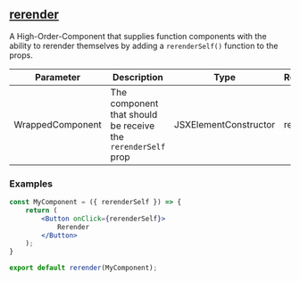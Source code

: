 ## [rerender](src/components/rerender/rerender.tsx)
A High-Order-Component that supplies function components with the ability to rerender themselves by adding a `rerenderSelf()` function to the props.

| Parameter | Description | Type | Required/Default |
|------|-------------|------|------------------|
| WrappedComponent | The component that should be receive the `rerenderSelf` prop | JSXElementConstructor | required |

### Examples
```jsx
const MyComponent = ({ rerenderSelf }) => {
    return (
        <Button onClick={rerenderSelf}>
            Rerender
        </Button>
    );
}

export default rerender(MyComponent);
```
